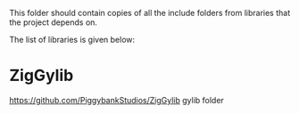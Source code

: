 This folder should contain copies of all the include folders from libraries that the project depends on.

The list of libraries is given below:

# ZigGylib
https://github.com/PiggybankStudios/ZigGylib
gylib folder
